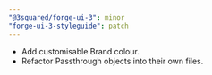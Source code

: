 ```yaml
---
"@3squared/forge-ui-3": minor
"forge-ui-3-styleguide": patch
---
```


- Add customisable Brand colour.
- Refactor Passthrough objects into their own files.